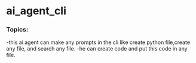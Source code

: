 # ai_agent_cli

### Topics:
 -this ai agent can make any prompts in the cli like create python file,create any file, and search any file.
 -he can create code and put this code in any file.

